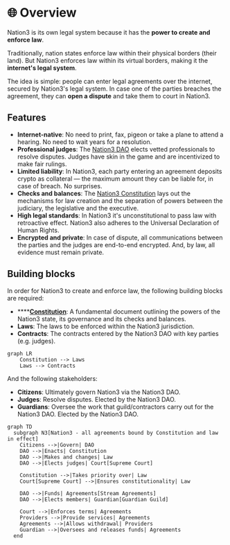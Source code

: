 # 🌐 Overview

Nation3 is its own legal system because it has the **power to create and enforce law**.

Traditionally, nation states enforce law within their physical borders (their land). But Nation3 enforces law within its virtual borders, making it the **internet's legal system**.&#x20;

The idea is simple: people can enter legal agreements over the internet, secured by Nation3's legal system. In case one of the parties breaches the agreement, they can **open a dispute** and take them to court in Nation3.

## Features

* **Internet-native**: No need to print, fax, pigeon or take a plane to attend a hearing. No need to wait years for a resolution.
* **Professional judges**: The [Nation3 DAO](dao.md) elects vetted professionals to resolve disputes. Judges have skin in the game and are incentivized to make fair rulings.
* **Limited liability**: In Nation3, each party entering an agreement deposits crypto as collateral — the maximum amount they can be liable for, in case of breach. No surprises.
* **Checks and balances**: The [Nation3 Constitution](constitution.md) lays out the mechanisms for law creation and the separation of powers between the judiciary, the legislative and the executive.
* **High legal standards**: In Nation3 it's unconstitutional to pass law with retroactive effect. Nation3 also adheres to the Universal Declaration of Human Rights.
* **Encrypted and private**: In case of dispute, all communications between the parties and the judges are end-to-end encrypted. And, by law, all evidence must remain private.

## Building blocks

In order for Nation3 to create and enforce law, the following building blocks are required:

* ****[**Constitution**](constitution.md): A fundamental document outlining the powers of the Nation3 state, its governance and its checks and balances.
* **Laws**: The laws to be enforced within the Nation3 jurisdiction.
* **Contracts**: The contracts entered by the Nation3 DAO with key parties (e.g. judges).

```mermaid
graph LR
    Constitution --> Laws
    Laws --> Contracts
```

And the following stakeholders:

* **Citizens**: Ultimately govern Nation3 via the Nation3 DAO.
* **Judges**: Resolve disputes. Elected by the Nation3 DAO.
* **Guardians**: Oversee the work that guild/contractors carry out for the Nation3 DAO. Elected by the Nation3 DAO.

```mermaid
graph TD
  subgraph N3[Nation3 - all agreements bound by Constitution and law in effect]
    Citizens -->|Govern| DAO
    DAO -->|Enacts| Constitution
    DAO -->|Makes and changes| Law
    DAO -->|Elects judges| Court[Supreme Court]
    
    Constitution -->|Takes priority over| Law
    Court[Supreme Court] -->|Ensures constitutionality| Law

    DAO -->|Funds| Agreements[Stream Agreements]
    DAO -->|Elects members| Guardian[Guardian Guild]
    
    Court -->|Enforces terms| Agreements
    Providers -->|Provide services| Agreements
    Agreements -->|Allows withdrawal| Providers
    Guardian -->|Oversees and releases funds| Agreements
  end
```
